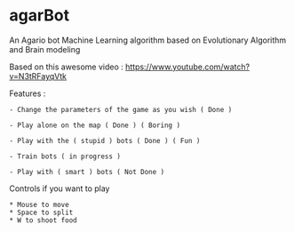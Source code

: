 # agarBot
 An Agario bot Machine Learning algorithm based on Evolutionary Algorithm and Brain modeling

Based on this awesome video : https://www.youtube.com/watch?v=N3tRFayqVtk


Features :

	- Change the parameters of the game as you wish ( Done )

	- Play alone on the map ( Done ) ( Boring )

	- Play with the ( stupid ) bots ( Done ) ( Fun )
	
	- Train bots ( in progress )
	
	- Play with ( smart ) bots ( Not Done )


Controls if you want to play

	* Mouse to move
	* Space to split
	* W to shoot food
	


